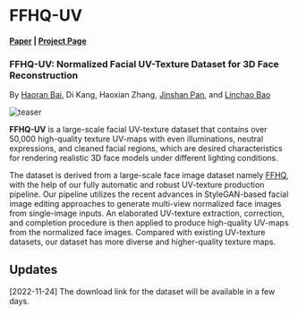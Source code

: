 # FFHQ-UV

#### [Paper](https://github.com/csbhr/FFHQ-UV) | [Project Page](https://github.com/csbhr/FFHQ-UV)
### FFHQ-UV: Normalized Facial UV-Texture Dataset for 3D Face Reconstruction
By [Haoran Bai](https://csbhr.github.io/), Di Kang, Haoxian Zhang, [Jinshan Pan](https://jspan.github.io/), and [Linchao Bao](https://linchaobao.github.io/)



![teaser](https://s1.ax1x.com/2022/11/27/zUQoYd.png)

**FFHQ-UV** is a large-scale facial UV-texture dataset that contains over 50,000 high-quality texture UV-maps with even illuminations, neutral expressions, and cleaned facial regions, which are desired characteristics for rendering realistic 3D face models under different lighting conditions.

The dataset is derived from a large-scale face image dataset namely [FFHQ](https://github.com/NVlabs/ffhq-dataset), with the help of our fully automatic and robust UV-texture production pipeline. Our pipeline utilizes the recent advances in StyleGAN-based facial image editing approaches to generate multi-view normalized face images from single-image inputs. An elaborated UV-texture extraction, correction, and completion procedure is then applied to produce high-quality UV-maps from the normalized face images. Compared with existing UV-texture datasets, our dataset has more diverse and higher-quality texture maps.


## Updates
[2022-11-24] The download link for the dataset will be available in a few days.  
